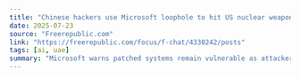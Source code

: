 ```yaml
---
title: "Chinese hackers use Microsoft loophole to hit US nuclear weapons design group"
date: 2025-07-23
source: "Freerepublic.com"
link: "https://freerepublic.com/focus/f-chat/4330242/posts"
tags: [ai, uae]
summary: "Microsoft warns patched systems remain vulnerable as attackers find new ways to infiltrate SharePoint servers. Microsoft has issued a critical warning about Chinese state-backed hackers exploiting security flaws in its SharePoint software. These vulnerabiliti…"
---
```


